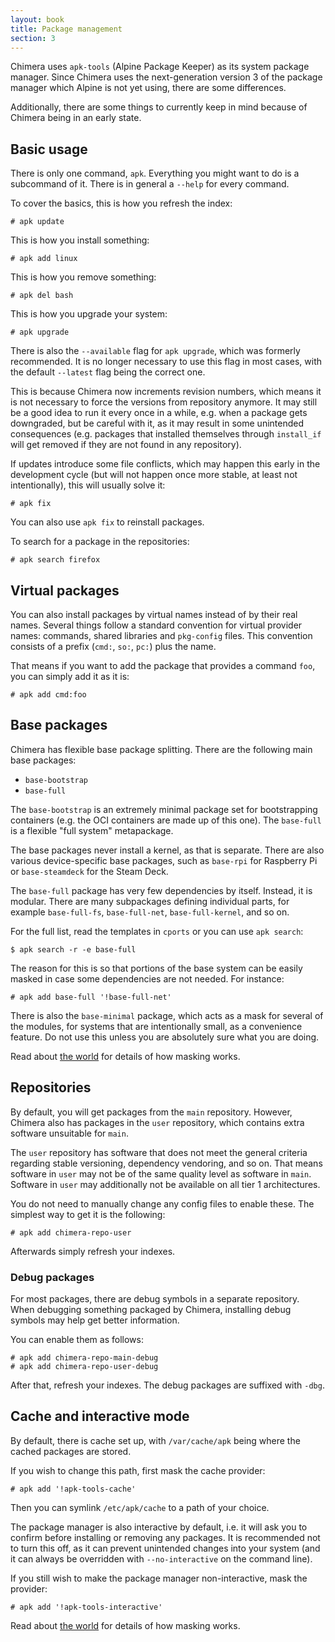 ```yaml
---
layout: book
title: Package management
section: 3
---
```


Chimera uses `apk-tools` (Alpine Package Keeper) as its system package
manager. Since Chimera uses the next-generation version 3 of the package
manager which Alpine is not yet using, there are some differences.

Additionally, there are some things to currently keep in mind because of
Chimera being in an early state.

## Basic usage

There is only one command, `apk`. Everything you might want to do is
a subcommand of it. There is in general a `--help` for every command.

To cover the basics, this is how you refresh the index:

```
# apk update
```

This is how you install something:

```
# apk add linux
```

This is how you remove something:

```
# apk del bash
```

This is how you upgrade your system:

```
# apk upgrade
```

There is also the `--available` flag for `apk upgrade`, which was
formerly recommended. It is no longer necessary to use this flag
in most cases, with the default `--latest` flag being the correct
one.

This is because Chimera now increments revision numbers, which
means it is not necessary to force the versions from repository
anymore. It may still be a good idea to run it every once in a
while, e.g. when a package gets downgraded, but be careful with
it, as it may result in some unintended consequences (e.g. packages
that installed themselves through `install_if` will get removed if
they are not found in any repository).

If updates introduce some file conflicts, which may happen this early
in the development cycle (but will not happen once more stable, at
least not intentionally), this will usually solve it:

```
# apk fix
```

You can also use `apk fix` to reinstall packages.

To search for a package in the repositories:

```
# apk search firefox
```

## Virtual packages

You can also install packages by virtual names instead of by their real
names. Several things follow a standard convention for virtual provider
names: commands, shared libraries and `pkg-config` files. This convention
consists of a prefix (`cmd:`, `so:`, `pc:`) plus the name.

That means if you want to add the package that provides a command `foo`,
you can simply add it as it is:

```
# apk add cmd:foo
```

## Base packages

Chimera has flexible base package splitting. There are the following main base
packages:

* `base-bootstrap`
* `base-full`

The `base-bootstrap` is an extremely minimal package set for bootstrapping
containers (e.g. the OCI containers are made up of this one). The `base-full`
is a flexible "full system" metapackage.

The base packages never install a kernel, as that is separate. There are also
various device-specific base packages, such as `base-rpi` for Raspberry Pi
or `base-steamdeck` for the Steam Deck.

The `base-full` package has very few dependencies by itself. Instead, it is
modular. There are many subpackages defining individual parts, for example
`base-full-fs`, `base-full-net`, `base-full-kernel`, and so on.

For the full list, read the templates in `cports` or you can use `apk search`:

```
$ apk search -r -e base-full
```

The reason for this is so that portions of the base system can be easily
masked in case some dependencies are not needed. For instance:

```
# apk add base-full '!base-full-net'
```

There is also the `base-minimal` package, which acts as a mask for several
of the modules, for systems that are intentionally small, as a convenience
feature. Do not use this unless you are absolutely sure what you are doing.

Read about [the world](/docs/apk/world) for details of how masking works.

## Repositories

By default, you will get packages from the `main` repository. However,
Chimera also has packages in the `user` repository, which contains
extra software unsuitable for `main`.

The `user` repository has software that does not meet the general
criteria regarding stable versioning, dependency vendoring, and so on.
That means software in `user` may not be of the same quality level as
software in `main`. Software in `user` may additionally not be available
on all tier 1 architectures.

You do not need to manually change any config files to enable these.
The simplest way to get it is the following:

```
# apk add chimera-repo-user
```

Afterwards simply refresh your indexes.

### Debug packages

For most packages, there are debug symbols in a separate repository.
When debugging something packaged by Chimera, installing debug symbols
may help get better information.

You can enable them as follows:

```
# apk add chimera-repo-main-debug
# apk add chimera-repo-user-debug
```

After that, refresh your indexes. The debug packages are suffixed with `-dbg`.

## Cache and interactive mode

By default, there is cache set up, with `/var/cache/apk` being where the
cached packages are stored.

If you wish to change this path, first mask the cache provider:

```
# apk add '!apk-tools-cache'
```

Then you can symlink `/etc/apk/cache` to a path of your choice.

The package manager is also interactive by default, i.e. it will ask you
to confirm before installing or removing any packages. It is recommended
not to turn this off, as it can prevent unintended changes into your
system (and it can always be overridden with `--no-interactive` on the
command line).

If you still wish to make the package manager non-interactive, mask the
provider:

```
# apk add '!apk-tools-interactive'
```

Read about [the world](/docs/apk/world) for details of how masking works.
